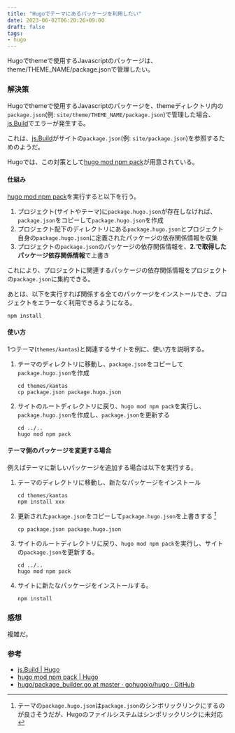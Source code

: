 ```yaml
---
title: "Hugoでテーマにあるパッケージを利用したい"
date: 2023-06-02T06:20:26+09:00
draft: false
tags:
- hugo
---
```


Hugoでthemeで使用するJavascriptのパッケージは、theme/THEME_NAME/package.jsonで管理したい。

<!--more-->

### 解決策

Hugoでthemeで使用するJavascriptのパッケージを、themeディレクトリ内の`package.json`(例: `site/theme/THEME_NAME/package.json`)で管理した場合、
[js.Build](https://gohugo.io/hugo-pipes/js/)でエラーが発生する。

これは、[js.Build](https://gohugo.io/hugo-pipes/js/)がサイトの`package.json`(例: `site/package.json`)を参照するためのようだ。

Hugoでは、この対策として[hugo mod npm pack](https://gohugo.io/commands/hugo_mod_npm_pack/)が用意されている。

#### 仕組み

[hugo mod npm pack](https://gohugo.io/commands/hugo_mod_npm_pack/)を実行すると以下を行う。

1. プロジェクト(サイトやテーマ)に`package.hugo.json`が存在しなければ、`package.json`をコピーして`package.hugo.json`を作成
2. プロジェクト配下のディレクトリにある`package.hugo.json`とプロジェクト自身の`package.hugo.json`に定義されたパッケージの依存関係情報を収集
3. プロジェクトの`package.json`のパッケージの依存関係情報を、**2.で取得したパッケージ依存関係情報**で上書き

これにより、プロジェクトに関連するパッケージの依存関係情報をプロジェクトの`package.json`に集約できる。

あとは、以下を実行すれば関係する全てのパッケージをインストールでき、プロジェクトをエラーなく利用できるようになる。

~~~shell
npm install
~~~

#### 使い方

1つテーマ(`themes/kantas`)と関連するサイトを例に、使い方を説明する。

1. テーマのディレクトリに移動し、`package.json`をコピーして`package.hugo.json`を作成

    ~~~shell
    cd themes/kantas
    cp package.json package.hugo.json
    ~~~

2. サイトのルートディレクトリに戻り、`hugo mod npm pack`を実行し、`package.hugo.json`を作成し、`package.json`を更新する

    ~~~shell
    cd ../..
    hugo mod npm pack
    ~~~

#### テーマ側のパッケージを変更する場合

例えばテーマに新しいパッケージを追加する場合は以下を実行する。

1. テーマのディレクトリに移動し、新たなパッケージをインストール

    ~~~shell
    cd themes/kantas
    npm install xxx
    ~~~

2. 更新された`package.json`をコピーして`package.hugo.json`を上書きする [^1]

    ~~~shell
    cp package.json package.hugo.json
    ~~~

3. サイトのルートディレクトリに戻り、`hugo mod npm pack`を実行し、サイトの`package.json`を更新する。

    ~~~shell
    cd ../..
    hugo mod npm pack
    ~~~

4. サイトに新たなパッケージをインストールする。

    ~~~shell
    npm install
    ~~~

### 感想

複雑だ。

### 参考

- [js.Build | Hugo](https://gohugo.io/hugo-pipes/js/#include-dependencies-in-packagejson--node_modules)
- [hugo mod npm pack | Hugo](https://gohugo.io/commands/hugo_mod_npm_pack/)
- [hugo/package_builder.go at master · gohugoio/hugo · GitHub](https://github.com/gohugoio/hugo/blob/master/modules/npm/package_builder.go)

[^1]: テーマの`package.hugo.json`は`package.json`のシンボリックリンクにするのが良さそうだが、Hugoのファイルシステムはシンボリックリンクに未対応